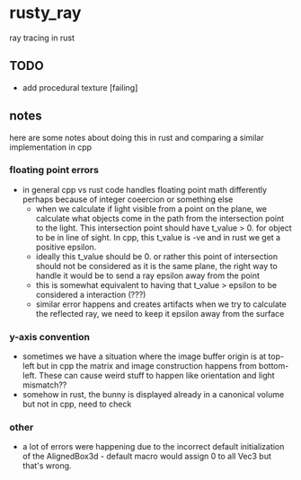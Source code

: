 # rusty_ray
ray tracing in rust

## TODO
- add procedural texture [failing]

## notes
here are some notes about doing this in rust and comparing a similar implementation in cpp

### floating point errors
- in general cpp vs rust code handles floating point math differently perhaps because of integer coeercion or something else
    - when we calculate if light visible from a point on the plane, we calculate what objects come in the path from the intersection point to the light. This intersection point should have t_value > 0. for object to be in line of sight. In cpp, this t_value is -ve and in rust we get a positive epsilon. 
    - ideally this t_value should be 0. or rather this point of intersection should not be considered as it is the same plane, the right way to handle it would be to send a ray epsilon away from the point
    - this is somewhat equivalent to having that t_value > epsilon to be considered a interaction (???)
    - similar error happens and creates artifacts when we try to calculate the reflected ray, we need to keep it epsilon away from the surface

### y-axis convention
- sometimes we have a situation where the image buffer origin is at top-left but in cpp the matrix and image construction happens from bottom-left. These can cause weird stuff to happen like orientation and light mismatch?? 
- somehow in rust, the bunny is displayed already in a canonical volume but not in cpp, need to check

### other
- a lot of errors were happening due to the incorrect default initialization of the AlignedBox3d - default macro would assign 0 to all Vec3 but that's wrong. 